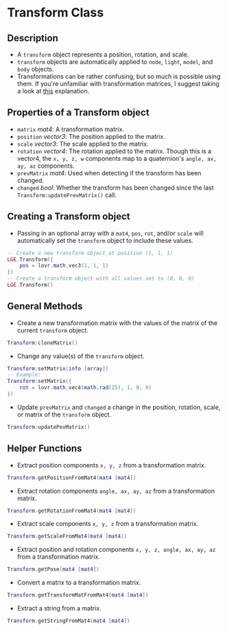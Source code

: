 # Transform Class

## Description
* A ``transform`` object represents a position, rotation, and scale.
* ``transform`` objects are automatically applied to ``node``, ``light``, ``model``, and ``body`` objects.
* Transformations can be rather confusing, but so much is possible using them. If you're unfamiliar with transformation matrices, I suggest taking a look at [this](https://learnopengl.com/Getting-started/Transformations) explanation.

## Properties of a Transform object
* ``matrix`` *mat4*: A transformation matrix.
* ``position`` *vector3*: The position applied to the matrix.
* ``scale`` *vector3*: The scale applied to the matrix.
* ``rotation`` *vector4*: The rotation applied to the matrix. Though this is a vector4, the ``x, y, z, w`` components map to a quaternion's ``angle, ax, ay, az`` components.
* ``prevMatrix`` *mat4*: Used when detecting if the transform has been changed.
* ``changed`` *bool*: Whether the transform has been changed since the last ``Transform:updatePrevMatrix()`` call.

## Creating a Transform object
* Passing in an optional array with a ``mat4``, ``pos``, ``rot``, and/or ``scale`` will automatically set the ``transform`` object to include these values.
```lua
-- Create a new transform object at position (1, 1, 1)
LGE.Transform({
    pos = lovr.math.vec3(1, 1, 1)
})
-- Create a transform object with all values set to (0, 0, 0)
LGE.Transform()
```

## General Methods
* Create a new transformation matrix with the values of the matrix of the current ``transform`` object.
```lua
Transform:cloneMatrix()
```
* Change any value(s) of the ``transform`` object.
```lua
Transform:setMatrix(info [array])
-- Example:
Transform:setMatrix({
    rot = lovr.math.vec4(math.rad(25), 1, 0, 0)
})
```
* Update ``prevMatrix`` and ``changed`` a change in the position, rotation, scale, or matrix of the ``transform`` object.
```lua
Transform:updatePevMatrix()
```

## Helper Functions
* Extract position components ``x, y, z`` from a transformation matrix.
```lua
Transform.getPositionFromMat4(mat4 [mat4])
```
* Extract rotation components ``angle, ax, ay, az`` from a transformation matrix.
```lua
Transform.getRotationFromMat4(mat4 [mat4])
```
* Extract scale components ``x, y, z`` from a transformation matrix.
```lua
Transform.getScaleFromMat4(mat4 [mat4])
```
* Extract position and rotation components ``x, y, z, angle, ax, ay, az`` from a transformation matrix.
```lua
Transform.getPose(mat4 [mat4])
```
* Convert a matrix to a transformation matrix.
```lua
Transform.getTransformMatFromMat4(mat4 [mat4])
```
* Extract a string from a matrix.
```lua
Transform.getStringFromMat4(mat4 [mat4])
```